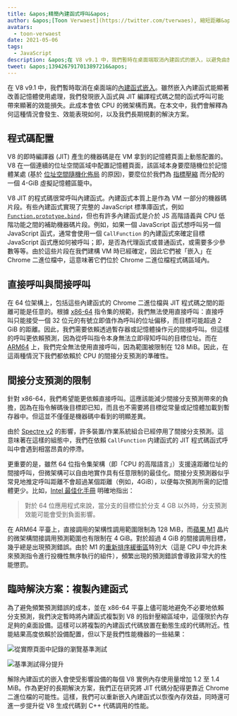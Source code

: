 ```yaml
---
title: &apos;精簡內建函式呼叫&apos;
author: &apos;[Toon Verwaest](https://twitter.com/tverwaes), 縮短距離&apos;
avatars:
  - toon-verwaest
date: 2021-05-06
tags:
  - JavaScript
description: &apos;在 V8 v9.1 中，我們暫時在桌面端取消內建函式的嵌入，以避免由於遠距間接呼叫所帶來的效能問題。&apos;
tweet: &apos;1394267917013897216&apos;
---
```


在 V8 v9.1 中，我們暫時取消在桌面端的[內建函式嵌入](https://v8.dev/blog/embedded-builtins)。雖然嵌入內建函式能顯著改善記憶體使用處理，我們發現嵌入函式與 JIT 編譯程式碼之間的函式呼叫可能帶來顯著的效能損失。此成本會依 CPU 的微架構而異。在本文中，我們會解釋為何這種情況會發生、效能表現如何，以及我們長期規劃的解決方案。

<!--truncate-->
## 程式碼配置

V8 的即時編譯器 (JIT) 產生的機器碼是在 VM 拿到的記憶體頁面上動態配置的。V8 在一個連續的位址空間區域中配置記憶體頁面，該區域本身要麼隨機位於記憶體某處 (基於 [位址空間隨機化佈局](https://en.wikipedia.org/wiki/Address_space_layout_randomization) 的原因)，要麼位於我們為 [指標壓縮](https://v8.dev/blog/pointer-compression) 而分配的一個 4-GiB 虛擬記憶體區籠中。

V8 JIT 的程式碼很常呼叫內建函式。內建函式本質上是作為 VM 一部分的機器碼片段。有些內建函式實現了完整的 JavaScript 標準庫函式，例如 [`Function.prototype.bind`](https://developer.mozilla.org/docs/Web/JavaScript/Reference/Global_objects/Function/bind)，但也有許多內建函式是介於 JS 高階語義與 CPU 低階功能之間的補助機器碼片段。例如，如果一個 JavaScript 函式想呼叫另一個 JavaScript 函式，通常會使用一個 `CallFunction` 的內建函式來確定目標 JavaScript 函式應如何被呼叫；即，是否為代理函式或普通函式，或需要多少參數等等。由於這些片段在我們建構 VM 時已經確定，因此它們被「嵌入」在 Chrome 二進位檔中，這意味著它們位於 Chrome 二進位檔程式碼區域內。

## 直接呼叫與間接呼叫

在 64 位架構上，包括這些內建函式的 Chrome 二進位檔與 JIT 程式碼之間的距離可能是任意的。根據 [x86-64](https://en.wikipedia.org/wiki/X86-64) 指令集的規範，我們無法使用直接呼叫：直接呼叫只能接受一個 32 位元的有號立即值作為呼叫的位址偏移，而目標可能超過 2 GiB 的距離。因此，我們需要依賴透過暫存器或記憶體操作元的間接呼叫。但這樣的呼叫更依賴預測，因為從呼叫指令本身無法立即得知呼叫的目標位址。而在 [ARM64](https://en.wikipedia.org/wiki/AArch64) 上，我們完全無法使用直接呼叫，因為範圍被限制在 128 MiB。因此，在這兩種情況下我們都依賴於 CPU 的間接分支預測的準確性。

## 間接分支預測的限制

針對 x86-64，我們希望能更依賴直接呼叫。這應該能減少間接分支預測帶來的負擔，因為在指令解碼後目標即已知，而且也不需要將目標從常量或記憶體加載到暫存器中。但這並不僅僅是機器碼中看到的明顯差異。

由於 [Spectre v2](https://googleprojectzero.blogspot.com/2018/01/reading-privileged-memory-with-side.html) 的影響，許多裝置/作業系統組合已經停用了間接分支預測。這意味著在這樣的組態中，我們在依賴 `CallFunction` 内建函式的 JIT 程式碼函式呼叫中會遇到相當昂貴的停滯。

更重要的是，雖然 64 位指令集架構（即「CPU 的高階語言」）支援遠距離位址的間接呼叫，但微架構可以自由地實作具有任意限制的最佳化。間接分支預測器似乎常見地推定呼叫距離不會超過某個距離（例如，4GiB），以便每次預測所需的記憶體更少。比如，[Intel 最佳化手冊](https://www.intel.com/content/dam/www/public/us/en/documents/manuals/64-ia-32-architectures-optimization-manual.pdf) 明確地指出：

> 對於 64 位應用程式來說，當分支的目標位於分支 4 GB 以外時，分支預測效能可能會受到負面影響。

在 ARM64 平臺上，直接調用的架構性調用範圍限制為 128 MiB，而[蘋果 M1](https://en.wikipedia.org/wiki/Apple_M1) 晶片的微架構間接調用預測範圍也有限制在 4 GiB。對於超過 4 GiB 的間接調用目標，幾乎總是出現預測錯誤。由於 M1 的[重新排序緩衝區](https://en.wikipedia.org/wiki/Re-order_buffer)特別大（這是 CPU 中允許未來預測指令進行投機性無序執行的組件），頻繁出現的預測錯誤會導致非常大的性能懲罰。

## 臨時解決方案：複製內建函式

為了避免頻繁預測錯誤的成本，並在 x86-64 平臺上儘可能地避免不必要地依賴分支預測，我們決定暫時將內建函式複製到 V8 的指針壓縮區域中，這僅限於內存足夠的桌面設備。這樣可以將複製的內建函式代碼放置在動態生成的代碼附近。性能結果高度依賴於設備配置，但以下是我們性能機器的一些結果：

![從實際頁面中記錄的瀏覽基準測試](/_img/short-builtin-calls/v8-browsing.svg)

![基準測試得分提升](/_img/short-builtin-calls/benchmarks.svg)

解除內建函式的嵌入會使受影響設備的每個 V8 實例內存使用量增加 1.2 至 1.4 MiB。作為更好的長期解決方案，我們正在研究將 JIT 代碼分配得更靠近 Chrome 二進位檔的可能性。這樣，我們可以重新嵌入內建函式以恢復內存效益，同時還可進一步提升從 V8 生成代碼到 C++ 代碼調用的性能。
